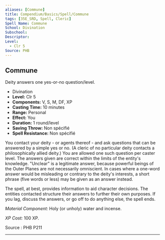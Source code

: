 ```yaml
---
aliases: [Commune]
title: Compendium/Basics/Spell/Commune
tags: [35E_SRD, Spell, Cleric]
Spell Name: Commune
School: Divination
Subschool: 
Descriptor: 
Level:
  - Clr 5
Source: PHB
---
```



## Commune

Deity answers one yes-or-no question/level.

*   Divination
*   **Level:** Clr 5
*   **Components:** V, S, M, DF, XP
*   **Casting Time:** 10 minutes
*   **Range:** Personal
*   **Effect:** You
*   **Duration:** 1 round/level
*   **Saving Throw:** Non spécifié
*   **Spell Resistance:** Non spécifié

<p>You contact your deity - or agents thereof  - and ask questions that can be answered by a simple yes or no. (A cleric of no particular deity contacts a philosophically allied deity.) You are allowed one such question per caster level. The answers given are correct within the limits of the entity's knowledge. "Unclear" is a legitimate answer, because powerful beings of the Outer Planes are not necessarily omniscient. In cases where a one-word answer would be misleading or contrary to the deity's interests, a short phrase (five words or less) may be given as an answer instead.</p><p>The spell, at best, provides information to aid character decisions. The entities contacted structure their answers to further their own purposes. If you lag, discuss the answers, or go off to do anything else, the spell ends.</p><p><i>Material Component:</i> Holy (or unholy) water and incense.</p><p><i>XP Cost:</i> 100 XP.</p>

Source : PHB P211

---
